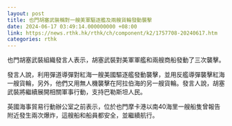 ```yaml
---
layout: post
title: 也門胡塞武裝稱對一艘美軍驅逐艦及兩艘貨輪發動襲擊
date: 2024-06-17 03:49:14.000000000 +08:00
link: https://news.rthk.hk/rthk/ch/component/k2/1757708-20240617.htm
categories: rthk
---
```


也門胡塞武裝組織發言人表示，胡塞武裝對美軍軍艦和兩艘商船發動了三次襲擊。

發言人說，利用彈道導彈對紅海一艘美國驅逐艦發動襲擊，並用反艦導彈襲擊紅海一艘貨輪，另外，他們又用無人機襲擊在阿拉伯海的另一艘貨輪。發言人說，胡塞武裝將繼續展開相關軍事行動，支持巴勒斯坦人民。

英國海事貿易行動辦公室之前表示，位於也門摩卡港以南40海里一艘船隻曾報告附近發生兩次爆炸，這艘船和船員都安全，並繼續航行。
